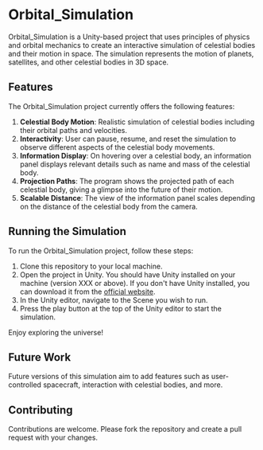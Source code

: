 # Orbital_Simulation

Orbital_Simulation is a Unity-based project that uses principles of physics and orbital mechanics to create an interactive simulation of celestial bodies and their motion in space. The simulation represents the motion of planets, satellites, and other celestial bodies in 3D space.

## Features

The Orbital_Simulation project currently offers the following features:

1. **Celestial Body Motion**: Realistic simulation of celestial bodies including their orbital paths and velocities.
2. **Interactivity**: User can pause, resume, and reset the simulation to observe different aspects of the celestial body movements.
3. **Information Display**: On hovering over a celestial body, an information panel displays relevant details such as name and mass of the celestial body.
4. **Projection Paths**: The program shows the projected path of each celestial body, giving a glimpse into the future of their motion.
5. **Scalable Distance**: The view of the information panel scales depending on the distance of the celestial body from the camera.

## Running the Simulation

To run the Orbital_Simulation project, follow these steps:

1. Clone this repository to your local machine.
2. Open the project in Unity. You should have Unity installed on your machine (version XXX or above). If you don't have Unity installed, you can download it from the [official website](https://unity.com/).
3. In the Unity editor, navigate to the Scene you wish to run.
4. Press the play button at the top of the Unity editor to start the simulation.

Enjoy exploring the universe!

## Future Work

Future versions of this simulation aim to add features such as user-controlled spacecraft, interaction with celestial bodies, and more.

## Contributing

Contributions are welcome. Please fork the repository and create a pull request with your changes.
